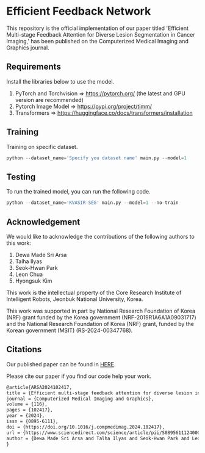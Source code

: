 # Efficient Feedback Network

This repository is the official implementation of our paper titled 'Efficient Multi-stage Feedback Attention for Diverse Lesion Segmentation in Cancer Imaging,' has been published on the Computerized Medical Imaging and Graphics journal.

## Requirements
Install the libraries below to use the model.
1. PyTorch and Torchvision => https://pytorch.org/ (the latest and GPU version are recommended)
2. Pytorch Image Model => https://pypi.org/project/timm/
3. Transformers => https://huggingface.co/docs/transformers/installation


## Training
Training on specific dataset.
```python
python --dataset_name='Specify you dataset name' main.py --model=1
```

## Testing
To run the trained model, you can run the following code.
```python
python --dataset_name='KVASIR-SEG' main.py --model=1 --no-train
```


## Acknowledgement
We would like to acknowledge the contributions of the following authors to this work:
1. Dewa Made Sri Arsa
2. Talha Ilyas
3. Seok-Hwan Park
4. Leon Chua
5. Hyongsuk Kim

This work is the intellectual property of the Core Research Institute of Intelligent Robots, Jeonbuk National University, Korea.

This work was supported in part by National Research Foundation of Korea (NRF) grant funded by the Korea government (NRF-2019R1A6A1A09031717) and the National Research Foundation of Korea (NRF) grant, funded by the Korean government (MSIT) (RS-2024-00347768).

## Citations
Our published paper can be found in <a href="https://www.sciencedirect.com/science/article/pii/S0895611124000946#d1e7034">HERE</a>.

Please cite our paper if you find our code help your work.
```latex
@article{ARSA2024102417,
title = {Efficient multi-stage feedback attention for diverse lesion in cancer image segmentation},
journal = {Computerized Medical Imaging and Graphics},
volume = {116},
pages = {102417},
year = {2024},
issn = {0895-6111},
doi = {https://doi.org/10.1016/j.compmedimag.2024.102417},
url = {https://www.sciencedirect.com/science/article/pii/S0895611124000946},
author = {Dewa Made Sri Arsa and Talha Ilyas and Seok-Hwan Park and Leon Chua and Hyongsuk Kim},
}
```